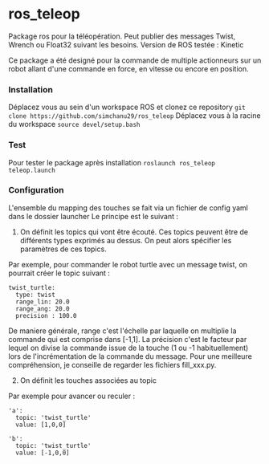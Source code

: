 # ros_teleop
Package ros pour la téléopération. Peut publier des messages Twist, Wrench ou Float32 suivant les besoins.
Version de ROS testée : Kinetic

Ce package a été designé pour la commande de multiple actionneurs sur un robot allant d'une commande en force, en vitesse ou encore en position.

### Installation
Déplacez vous au sein d'un workspace ROS et clonez ce repository
`git clone https://github.com/simchanu29/ros_teleop`
Déplacez vous à la racine du workspace
`source devel/setup.bash`

### Test
Pour tester le package après installation
`roslaunch ros_teleop teleop.launch`

### Configuration
L'ensemble du mapping des touches se fait via un fichier de config yaml dans le dossier launcher
Le principe est le suivant : 

1. On définit les topics qui vont être écouté. Ces topics peuvent être de différents types exprimés au dessus. On peut alors spécifier les paramètres de ces topics. 

Par exemple, pour commander le robot turtle avec un message twist, on pourrait créer le topic suivant : 
``` 
twist_turtle:
  type: twist
  range_lin: 20.0
  range_ang: 20.0
  precision : 100.0
```

De maniere générale, range c'est l'échelle par laquelle on multiplie la commande qui est comprise dans [-1,1]. La précision c'est le facteur par lequel on divise la commande issue de la touche (1 ou -1 habituellement) lors de l'incrémentation de la commande du message. Pour une meilleure compréhension, je conseille de regarder les fichiers fill_xxx.py.

2. On définit les touches associées au topic

Par exemple pour avancer ou reculer : 
```
'a':
  topic: 'twist_turtle'
  value: [1,0,0]

'b':
  topic: 'twist_turtle'
  value: [-1,0,0]
```
